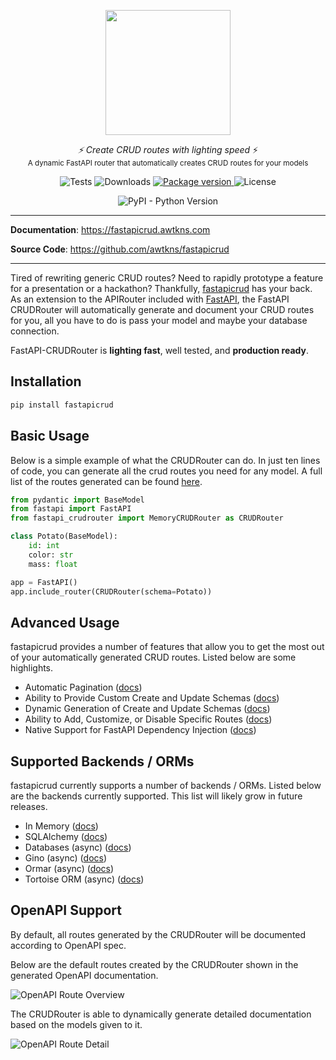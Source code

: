 <p align="center">
  <img src="https://raw.githubusercontent.com/awtkns/fastapicrud/master/docs/en/docs/assets/logo.png" height="200" />
</p>
<p align="center">
  <em>⚡ Create CRUD routes with lighting speed</em> ⚡</br>
  <sub>A dynamic FastAPI router that automatically creates CRUD routes for your models</sub>
</p>
<p align="center">
<img alt="Tests" src="https://img.shields.io/github/actions/workflow/status/awtkns/fastapicrud/.github/workflows/pytest.yml?color=%2334D058" />
<img alt="Downloads" src="https://img.shields.io/pypi/dm/fastapicrud?color=%2334D058" />
  <a href="https://pypi.org/project/fastapicrud" target="_blank">
    <img src="https://img.shields.io/pypi/v/fastapicrud?color=%2334D058&label=pypi%20package" alt="Package version">
</a>
  <img alt="License" src="https://img.shields.io/github/license/awtkns/fastapicrud?color=%2334D058" />
</p>
<p align="center">
<img alt="PyPI - Python Version" src="https://img.shields.io/pypi/pyversions/fastapicrud">
</p>

---

**Documentation**: <a href="https://fastapicrud.awtkns.com" target="_blank">https://fastapicrud.awtkns.com</a>

**Source Code**: <a href="https://github.com/awtkns/fastapicrud" target="_blank">https://github.com/awtkns/fastapicrud</a>

---
Tired of rewriting generic CRUD routes? Need to rapidly prototype a feature for a presentation
or a hackathon? Thankfully, [fastapicrud](https://github.com/awtkns/fastapicrud) has your back. As an 
extension to the APIRouter included with [FastAPI](https://fastapi.tiangolo.com/), the FastAPI CRUDRouter will automatically
generate and document your CRUD routes for you, all you have to do is pass your model and maybe your database connection.

FastAPI-CRUDRouter is **lighting fast**, well tested, and **production ready**.


## Installation
```bash
pip install fastapicrud
```

## Basic Usage
Below is a simple example of what the CRUDRouter can do. In just ten lines of code, you can generate all 
the crud routes you need for any model. A full list of the routes generated can be found [here](https://fastapicrud.awtkns.com/routing).

```python
from pydantic import BaseModel
from fastapi import FastAPI
from fastapi_crudrouter import MemoryCRUDRouter as CRUDRouter

class Potato(BaseModel):
    id: int
    color: str
    mass: float

app = FastAPI()
app.include_router(CRUDRouter(schema=Potato))
```

## Advanced Usage
fastapicrud provides a number of features that allow you to get the most out of your automatically generated CRUD
routes. Listed below are some highlights.

- Automatic Pagination ([docs](https://fastapicrud.awtkns.com/pagination/))
- Ability to Provide Custom Create and Update Schemas ([docs](https://fastapicrud.awtkns.com/schemas/))
- Dynamic Generation of Create and Update Schemas ([docs](https://fastapicrud.awtkns.com/schemas/))
- Ability to Add, Customize, or Disable Specific Routes ([docs](https://fastapicrud.awtkns.com/routing/))
- Native Support for FastAPI Dependency Injection ([docs](https://fastapicrud.awtkns.com/dependencies/))

## Supported Backends / ORMs
fastapicrud currently supports a number of backends / ORMs. Listed below are the backends currently supported. This list will
likely grow in future releases.

- In Memory ([docs](https://fastapicrud.awtkns.com/backends/memory/))
- SQLAlchemy ([docs](https://fastapicrud.awtkns.com/backends/sqlalchemy/))
- Databases (async) ([docs](https://fastapicrud.awtkns.com/backends/async/))
- Gino (async) ([docs](https://fastapicrud.awtkns.com/backends/gino.html)) 
- Ormar (async) ([docs](https://fastapicrud.awtkns.com/backends/ormar/))
- Tortoise ORM  (async) ([docs](https://fastapicrud.awtkns.com/backends/tortoise/))

## OpenAPI Support
By default, all routes generated by the CRUDRouter will be documented according to OpenAPI spec.

Below are the default routes created by the CRUDRouter shown in the generated OpenAPI documentation.

![OpenAPI Route Overview](https://raw.githubusercontent.com/awtkns/fastapicrud/master/docs/en/docs/assets/RouteOverview.png)

The CRUDRouter is able to dynamically generate detailed documentation based on the models given to it.

![OpenAPI Route Detail](https://raw.githubusercontent.com/awtkns/fastapicrud/master/docs/en/docs/assets/RouteDetail.png)
